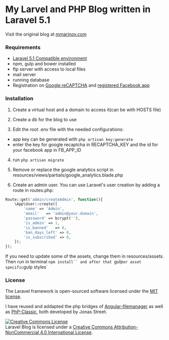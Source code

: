 # My Larvel and PHP Blog written in Laravel 5.1

Visit the original blog at <a href="http://www.mmarinov.com">mmarinov.com</a>

### Requirements

 - [Laravel 5.1 Compatible environment](http://laravel.com/docs/master#installation)
 - npm, gulp and bower installed
 - ftp server with access to local files
 - mail server
 - running database
 - Registration on [Google reCAPTCHA](https://www.google.com/recaptcha/intro/index.html) and [registered Facebook app](https://developers.facebook.com/) 

### Installation

1) Create a virtual host and a domain to access it(can be with HOSTS file)

2) Create a db for the blog to use

3) Edit the root .env file with the needed configurations:
- app key can be generated with `php artisan key:generate`
- enter the key for google recaptcha in RECAPTCHA_KEY and the id for your facebook app in FB_APP_ID

4) run `php artisan migrate`

5) Remove or replace the google analytics script in resources/views/partials/google_analytics.blade.php

6) Create an admin user. You can use Laravel's user creation by adding a route in routes.php:

```php
Route::get('admin/createAdmin', function(){
    \App\User::create([
        'name' => 'Admin',
        'email'   => 'admin@your.domain',
        'password' => bcrypt(''),
        'is_admin' => 1,
        'is_banned'   => 0,
        'ban_days_left' => 0,
        'is_subscribed' => 0,
    ]);
});
```

If you need to update some of the assets, change them in resources/assets. Then run in terminal `npm install`` and after that `gulp` or asset specific `gulp styles`


### License

The Laravel framework is open-sourced software licensed under the [MIT license](http://opensource.org/licenses/MIT).

I have reused and addapted the php bridges of [Angular-filemanager](https://github.com/joni2back/angular-filemanager) as well as [PhP-Classic](https://github.com/joni2back/php-classic), both developed by Jonas Street.

<a rel="license" href="http://creativecommons.org/licenses/by-nc/4.0/"><img alt="Creative Commons License" style="border-width:0" src="https://i.creativecommons.org/l/by-nc/4.0/88x31.png" /></a><br /><span xmlns:dct="http://purl.org/dc/terms/" property="dct:title">Laravel Blog</span> is licensed under a <a rel="license" href="http://creativecommons.org/licenses/by-nc/4.0/">Creative Commons Attribution-NonCommercial 4.0 International License</a>.
